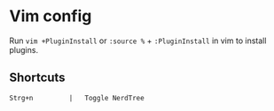 # Vim config

Run ``vim +PluginInstall`` or ``:source %`` + ``:PluginInstall`` in vim to install plugins.

## Shortcuts
```
Strg+n         |   Toggle NerdTree
```

